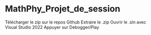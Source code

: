 # MathPhy_Projet_de_session

Télécharger le zip sur le repos Github
Extraire le .zip
Ouvrir le .sln avec Visual Studio 2022
Appuyer sur Debogger/Play
